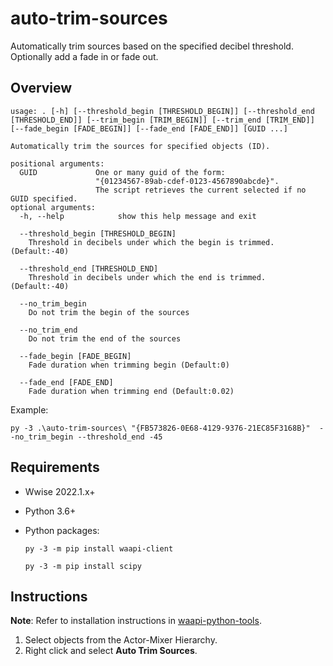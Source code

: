# auto-trim-sources

Automatically trim sources based on the specified decibel threshold. Optionally add a fade in or fade out.

## Overview
```
usage: . [-h] [--threshold_begin [THRESHOLD_BEGIN]] [--threshold_end [THRESHOLD_END]] [--trim_begin [TRIM_BEGIN]] [--trim_end [TRIM_END]] [--fade_begin [FADE_BEGIN]] [--fade_end [FADE_END]] [GUID ...]

Automatically trim the sources for specified objects (ID).

positional arguments:
  GUID             One or many guid of the form:
                   "{01234567-89ab-cdef-0123-4567890abcde}". 
                   The script retrieves the current selected if no GUID specified.
optional arguments:
  -h, --help            show this help message and exit

  --threshold_begin [THRESHOLD_BEGIN]
    Threshold in decibels under which the begin is trimmed. (Default:-40)

  --threshold_end [THRESHOLD_END]
    Threshold in decibels under which the end is trimmed. (Default:-40)

  --no_trim_begin
    Do not trim the begin of the sources

  --no_trim_end
    Do not trim the end of the sources

  --fade_begin [FADE_BEGIN]
    Fade duration when trimming begin (Default:0)

  --fade_end [FADE_END]
    Fade duration when trimming end (Default:0.02)
```

Example:

`py -3 .\auto-trim-sources\ "{FB573826-0E68-4129-9376-21EC85F3168B}"  --no_trim_begin --threshold_end -45`


## Requirements

 * Wwise 2022.1.x+
 * Python 3.6+
 * Python packages:

    `py -3 -m pip install waapi-client`
    
    `py -3 -m pip install scipy`

## Instructions

**Note**: Refer to installation instructions in [waapi-python-tools](../README.md).

1. Select objects from the Actor-Mixer Hierarchy.
2. Right click and select **Auto Trim Sources**.


